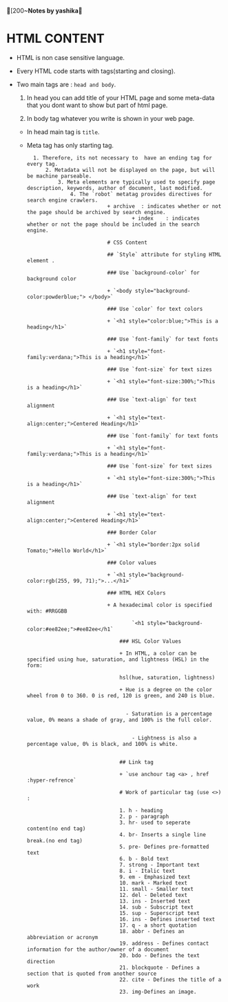 [200~**Notes by yashika**

# HTML CONTENT

+ HTML is non case sensitive language.

+ Every HTML code starts with tags(starting and closing).

+ Two main tags are : `head and body`.

  1. In head you can add title of your HTML page and some meta-data that you dont want to show but part of html page.

    2. In body tag whatever you write is shown in your web page.

    + In head main tag is `title`.

    + Meta tag has only starting tag.

            1. Therefore, its not necessary to  have an ending tag for every tag.
	            2. Metadata will not be displayed on the page, but will be machine parseable.
		            3. Meta elements are typically used to specify page description, keywords, author of document, last modified.
			            4. The `robot` metatag provides directives for search engine crawlers.
				                    + archive  : indicates whether or not the page should be archived by search engine.
						                    + index    : indicates whether or not the page should be included in the search engine.

								    # CSS Content

								    ## `Style` attribute for styling HTML element .

								    ### Use `background-color` for background color

								    + `<body style="background-color:powderblue;"> </body>`

								    ### Use `color` for text colors

								    + `<h1 style="color:blue;">This is a heading</h1>`

								    ### Use `font-family` for text fonts

								    + `<h1 style="font-family:verdana;">This is a heading</h1>`

								    ### Use `font-size` for text sizes

								    + `<h1 style="font-size:300%;">This is a heading</h1>`

								    ### Use `text-align` for text alignment

								    + `<h1 style="text-align:center;">Centered Heading</h1>`

								    ### Use `font-family` for text fonts

								    + `<h1 style="font-family:verdana;">This is a heading</h1>`

								    ### Use `font-size` for text sizes

								    + `<h1 style="font-size:300%;">This is a heading</h1>`

								    ### Use `text-align` for text alignment

								    + `<h1 style="text-align:center;">Centered Heading</h1>`

								    ### Border Color

								    + `<h1 style="border:2px solid Tomato;">Hello World</h1>`

								    ### Color values

								    + `<h1 style="background-color:rgb(255, 99, 71);">...</h1>`

								    ### HTML HEX Colors

								    + A hexadecimal color is specified with: #RRGGBB

								            `<h1 style="background-color:#ee82ee;">#ee82ee</h1`

									    ### HSL Color Values

									    + In HTML, a color can be specified using hue, saturation, and lightness (HSL) in the form:

									    hsl(hue, saturation, lightness)

									    + Hue is a degree on the color wheel from 0 to 360. 0 is red, 120 is green, and 240 is blue.


									      - Saturation is a percentage value, 0% means a shade of gray, and 100% is the full color.


									        - Lightness is also a percentage value, 0% is black, and 100% is white.


										## Link tag

										+ `use anchour tag <a> , href :hyper-refrence`

										# Work of particular tag (use <>) :

										1. h - heading
										2. p - paragraph
										3. hr- used to seperate content(no end tag)
										4. br- Inserts a single line break.(no end tag)
										5. pre- Defines pre-formatted text
										6. b - Bold text
										7. strong - Important text
										8. i - Italic text
										9. em - Emphasized text
										10. mark - Marked text
										11. small - Smaller text
										12. del - Deleted text
										13. ins - Inserted text
										14. sub - Subscript text
										15. sup - Superscript text
										16. ins - Defines inserted text
										17. q - a short quotation
										18. abbr - Defines an abbreviation or acronym
										19. address - Defines contact information for the author/owner of a document
										20. bdo - Defines the text direction
										21. blockquote - Defines a section that is quoted from another source
										22. cite - Defines the title of a work
										23. img-Defines an image.
